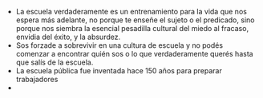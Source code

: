 - La escuela verdaderamente es un entrenamiento para la vida que nos espera más adelante, no porque te enseñe el sujeto o el predicado, sino porque nos siembra la esencial pesadilla cultural del miedo al fracaso, envidia del éxito, y la absurdez.
- Sos forzade a sobrevivir en una cultura de escuela y no podés comenzar a encontrar quién sos o lo que verdaderamente querés hasta que salís de la escuela.
- La escuela pública fue inventada hace 150 años para preparar trabajadores
-